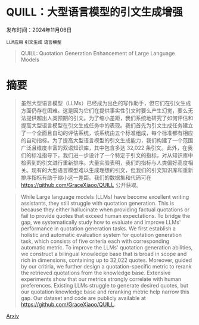# QUILL：大型语言模型的引文生成增强

发布时间：2024年11月06日

`LLM应用` `引文生成` `语言模型`

> QUILL: Quotation Generation Enhancement of Large Language Models

# 摘要

> 虽然大型语言模型（LLMs）已经成为出色的写作助手，但它们在引文生成方面仍存在困难。这是因为它们在提供事实性引文时要么产生幻觉，要么无法提供超出人类预期的引文。为了缩小差距，我们系统地研究了如何评估和提高大型语言模型在引文生成任务中的表现。我们首先为引文生成任务建立了一个全面且自动的评估系统，该系统由五个标准组成，每个标准都有相应的自动指标。为了提高大型语言模型的引文生成能力，我们构建了一个范围广泛且维度丰富的双语知识库，其中包含多达 32,022 条引文。此外，在我们的标准指导下，我们进一步设计了一个特定于引文的指标，对从知识库中检索到的引文进行重新排序。大量实验表明，我们的指标与人类偏好高度相关。现有的大型语言模型难以生成理想的引文，但我们的引文知识库和重新排序指标有助于缩小这一差距。我们的数据集和代码可在 https://github.com/GraceXiaoo/QUILL 公开获取。

> While Large language models (LLMs) have become excellent writing assistants, they still struggle with quotation generation. This is because they either hallucinate when providing factual quotations or fail to provide quotes that exceed human expectations. To bridge the gap, we systematically study how to evaluate and improve LLMs' performance in quotation generation tasks. We first establish a holistic and automatic evaluation system for quotation generation task, which consists of five criteria each with corresponding automatic metric. To improve the LLMs' quotation generation abilities, we construct a bilingual knowledge base that is broad in scope and rich in dimensions, containing up to 32,022 quotes. Moreover, guided by our critiria, we further design a quotation-specific metric to rerank the retrieved quotations from the knowledge base. Extensive experiments show that our metrics strongly correlate with human preferences. Existing LLMs struggle to generate desired quotes, but our quotation knowledge base and reranking metric help narrow this gap. Our dataset and code are publicly available at https://github.com/GraceXiaoo/QUILL.

[Arxiv](https://arxiv.org/abs/2411.03675)